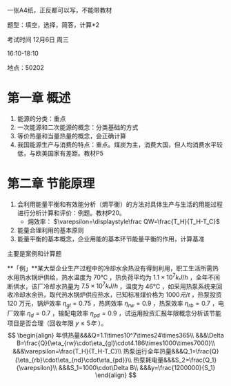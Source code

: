 一张A4纸，正反都可以写，不能带教材

题型：填空，选择，简答，计算*2

考试时间 12月6日 周三 

16:10-18:10

地点：50202

# 第一章 概述

1. 能源的分类：重点
2. 一次能源和二次能源的概念：分类基础的方式
3. 等价热量和当量热量的概念，会正确计算
4. 我国能源生产与消费的特点：重点。煤炭为主，消费大国，但人均消费水平较低，与欧美国家有差距。教材P5

# 第二章 节能原理

1. 会利用能量平衡和有效能分析（㶲平衡）的方法对具体生产与生活的用能过程进行分析计算和评价：例题。教材P20。
   * 㶲效率： $\varepsilon=\displaystyle\frac QW=\frac{T_H}{T_H-T_C}$ 
2. 能量合理利用的基本原则
3. 能量平衡的基本概念，企业用能的基本环节能量平衡的作用，计算基准

主要是案例和计算题

**「例」**某大型企业生产过程中的冷却水余热没有得到利用，职工生活所需热水用热水锅炉供给，热水温度为 $70℃$ ，热负荷平均为 $1.1×10^7kJ/h$ ，全年不间断供水，该厂冷却水热量为 $7.5×10^7kJ/h$ ，温度为 $46℃$ ，如采用热泵系统来回收冷却水余热，取代热水锅炉供应热水，已知标准煤价格为 $1000元/t$ ，热泵投资 $120$ 万元，锅炉效率 $\eta_{gl}=0.75$ ，热网效率 $\eta_{rw}=0.9$ ，热泵效率 $\eta_{rb}=0.7$ ，电厂效率 $\eta_d=0.7$ ，输配电效率 $\eta_{pd}=0.9$ ，试运用投资汇报年限概念分析该节能项目是否合理（回收年限 $y\le5年$ ）。
$$
\begin{align}
年供热量&&&Q=1.1\times10^7\times24\times365\\
&&&\Delta B=\frac{Q}{\eta_{rw}\cdot\eta_{gl}\cdot4.186\times1000\times7000}\\
&&&\varepsilon=\frac{T_H}{T_H-T_C}\\
热泵运行全年热量&&&Q_1=\frac{Q}{\eta_{rb}\cdot\eta_{nd}\cdot\eta_{pd}}\\
热泵耗电量&&&S_2=\frac{Q_1}{\varepsilon}\\
&&&S_1=1000\cdot\Delta B\\
&&&y=\frac{1200000}{S_1}
\end{align}
$$


